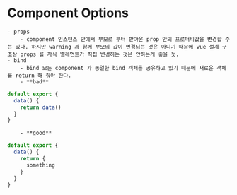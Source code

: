 # Component Options
    - props
        - component 인스턴스 안에서 부모로 부터 받아온 prop 안의 프로퍼티값을 변경할 수는 있다. 하지만 warning 과 함께 부모의 값이 변경되는 것은 아니기 때문에 vue 설계 구조상 props 를 자식 엘레먼트가 직접 변경하는 것은 안하는게 좋을 듯.
    - bind
        - bind 모든 component 가 동일한 bind 객체를 공유하고 있기 때문에 새로운 객체를 return 해 줘야 한다.
        - **bad**
```javascript
default export {
  data() {
    return data()
  }
}
```
        - **good**
```javascript
default export {
  data() {
    return {
      something
    }
  }
}
```
